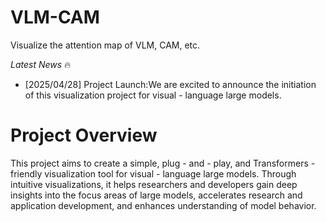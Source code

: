 # VLM-CAM
Visualize the attention map of VLM, CAM, etc.


*Latest News* 🔥
- [2025/04/28] Project Launch:We are excited to announce the initiation of this visualization project for visual - language large models.

# Project Overview
This project aims to create a simple, plug - and - play, and Transformers - friendly visualization tool for visual - language large models. Through intuitive visualizations, it helps researchers and developers gain deep insights into the focus areas of large models, accelerates research and application development, and enhances understanding of model behavior.
